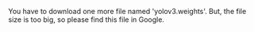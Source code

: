 You have to download one more file named 'yolov3.weights'.
But, the file size is too big, so please find this file in Google.
